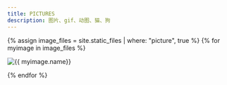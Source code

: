 ```yaml
---
title: PICTURES
description: 图片、gif、动图、猫、狗
---
```

{% assign image_files = site.static_files | where: "picture", true %}
{% for myimage in image_files %}

  <img class="picture" src="{{ myimage.path }}" alt="{{ myimage.name}}"/>

{% endfor %}